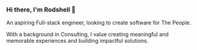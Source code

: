 ### Hi there, I'm Rodshell 👋

An aspiring Full-stack engineer, looking to create software for The People.

With a background in Consulting, I value creating meaningful and memorable experiences and building impactful solutions.

<!--
**rfleur01/rfleur01** is a ✨ _special_ ✨ repository because its `README.md` (this file) appears on your GitHub profile.

Here are some ideas to get you started:

- 🔭 I’m currently working on ...
- 🌱 I’m currently learning ...
- 👯 I’m looking to collaborate on ...
- 🤔 I’m looking for help with ...
- 💬 Ask me about ...
- 📫 How to reach me: ...
- 😄 Pronouns: ...
- ⚡ Fun fact: ...
-->
